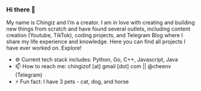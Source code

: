### Hi there 👋
My name is Chingiz and I’m a creator. I am in love with creating and building new things from scratch and have found several outlets, including content creation (Youtube, TikTok), coding projects, and Telegram Blog where I share my life experience and knowledge. Here you can find all projects I have ever worked on. Explore!

- ⚙️ Current tech stack includes: Python, Go, C++, Javascript, Java
- 📫 How to reach me: chingizof [at] gmail [dot] com || @cheenv (Telegram)
- ⚡ Fun fact: I have 3 pets - cat, dog, and horse

<!--
**chingizof/chingizof** is a ✨ _special_ ✨ repository because its `README.md` (this file) appears on your GitHub profile.

Here are some ideas to get you started:

- 🔭 I’m currently working on ...
- 🌱 I’m currently learning ...
- 👯 I’m looking to collaborate on ...
- 🤔 I’m looking for help with ...
- 💬 Ask me about ...
- 📫 How to reach me: ...
- 😄 Pronouns: ...
- ⚡ Fun fact: ...
-->
